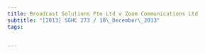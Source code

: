 ```yaml
---
title: Broadcast Solutions Pte Ltd v Zoom Communications Ltd 
subtitle: "[2013] SGHC 273 / 18\_December\_2013"
tags:


---
```


